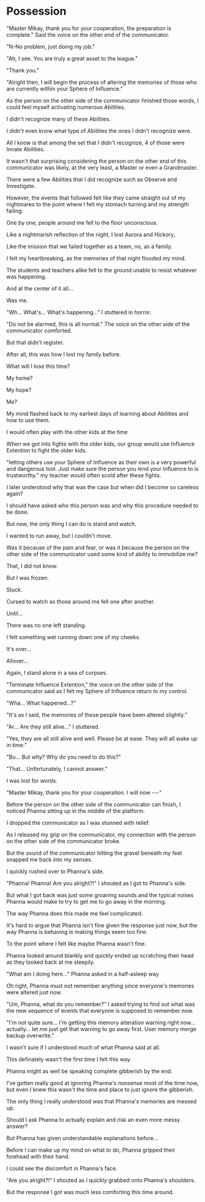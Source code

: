 # Possession

"Master Mikay, thank you for your cooperation, the preparation is complete." Said the voice on the other end of the communicator.

"N-No problem, just doing my job."

"Ah, I see. You are truly a great asset to the league."

"Thank you."

"Alright then, I will begin the process of altering the memories of those who are currently within your Sphere of Influence."

As the person on the other side of the communicator finished those words, I could feel myself activating numerous Abilities.

I didn't recognize many of these Abilities.

I didn't even know what type of Abilities the ones I didn't recognize were.

All I know is that among the set that I didn't recognize, 4 of those were Innate Abilities.

It wasn't that surprising considering the person on the other end of this communicator was likely, at the very least, a Master or even a Grandmaster.

There were a few Abilities that I did recognize such as Observe and Investigate.

However, the events that followed felt like they came straight out of my nightmares to the point where I felt my stomach turning and my strength failing.

One by one, people around me fell to the floor unconscious.

Like a nightmarish reflection of the night, I lost Aurora and Hickory, 

Like the mission that we failed together as a team, no, as a family.

I felt my heartbreaking, as the memories of that night flooded my mind.

The students and teachers alike fell to the ground unable to resist whatever was happening.

And at the center of it all...

Was me.

"Wh... What's... What's happening..." I stuttered in horror.

"Do not be alarmed, this is all normal." The voice on the other side of the communicator comforted.

But that didn't register.

After all, this was how I lost my family before.

What will I lose this time?

My home?

My hope?

Me?

My mind flashed back to my earliest days of learning about Abilities and how to use them.

I would often play with the other kids at the time 

When we got into fights with the older kids, our group would use Influence Extention to fight the older kids.

"letting others use your Sphere of Influence as their own is a very powerful and dangerous tool. Just make sure the person you lend your Influence to is trustworthy." my teacher would often scold after these fights.

I later understood why that was the case but when did I become so careless again?

I should have asked who this person was and why this procedure needed to be done. 

But now, the only thing I can do is stand and watch.

I wanted to run away, but I couldn't move.

Was it because of the pain and fear, or was it because the person on the other side of the communicator used some kind of ability to immobilize me?

That, I did not know.

But I was frozen.

Stuck.

Cursed to watch as those around me fell one after another.

Until...

There was no one left standing.

I felt something wet running down one of my cheeks.

It's over...

Allover...

Again, I stand alone in a sea of corpses.

"Terminate Influence Extention," the voice on the other side of the communicator said as I felt my Sphere of Influence return to my control.

"Wha... What happened...?"

"It's as I said, the memories of these people have been altered slightly."

"Ar... Are they still alive..." I stuttered.

"Yes, they are all still alive and well. Please be at ease. They will all wake up in time."

"Bu... But why? Why do you need to do this?"

"That... Unfortunately, I cannot answer."

I was lost for words.

"Master Mikay, thank you for your cooperation. I will now ---" 

Before the person on the other side of the communicator can finish, I noticed Phanna sitting up in the middle of the platform. 

I dropped the communicator as I was stunned with relief.

As I released my grip on the communicator, my connection with the person on the other side of the communicator broke.

But the sound of the communicator hitting the gravel beneath my feet snapped me back into my senses.

I quickly rushed over to Phanna's side.

"Phanna! Phanna! Are you alright?!" I shouted as I got to Phanna's side.

But what I got back was just some groaning sounds and the typical noises Phanna would make to try to get me to go away in the morning.

The way Phanna does this made me feel complicated. 

It's hard to argue that Phanna isn't fine given the response just now, but the way Phanna is behaving is making things seem too fine.

To the point where I felt like maybe Phanna wasn't fine.

Phanna looked around blankly and quickly ended up scratching their head as they looked back at me sleepily.

"What am I doing here..." Phanna asked in a half-asleep way

Oh right, Phanna must not remember anything since everyone's memories were altered just now.

"Um, Phanna, what do you remember?" I asked trying to find out what was the new sequence of events that everyone is supposed to remember now.

"I'm not quite sure... I'm getting this memory alteration warning right now... actually... let me just get that warning to go away first. User memory merge backup overwrite."

I wasn't sure if I understood much of what Phanna said at all.

This definately wasn't the first time I felt this way.

Phanna might as well be speaking complete gibberish by the end.

I've gotten really good at ignoring Phanna's nonsense most of the time now, but even I knew this wasn't the time and place to just ignore the gibberish.

The only thing I really understood was that Phanna's memories are messed up.

Should I ask Phanna to actually explain and risk an even more messy answer?

But Phanna has given understandable explanations before...

Before I can make up my mind on what to do, Phanna gripped their forehead with their hand.

I could see the discomfort in Phanna's face.

"Are you alright?!"  I shouted as I quickly grabbed onto Phanna's shoulders.

But the response I got was much less comforting this time around.
